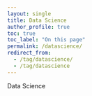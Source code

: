 ```yaml
---
layout: single
title: Data Science
author_profile: true
toc: true
toc_label: "On this page"
permalink: /datascience/
redirect_from:
  - /tag/datascience/
  - /tag/datascience
---
```


Data Science

